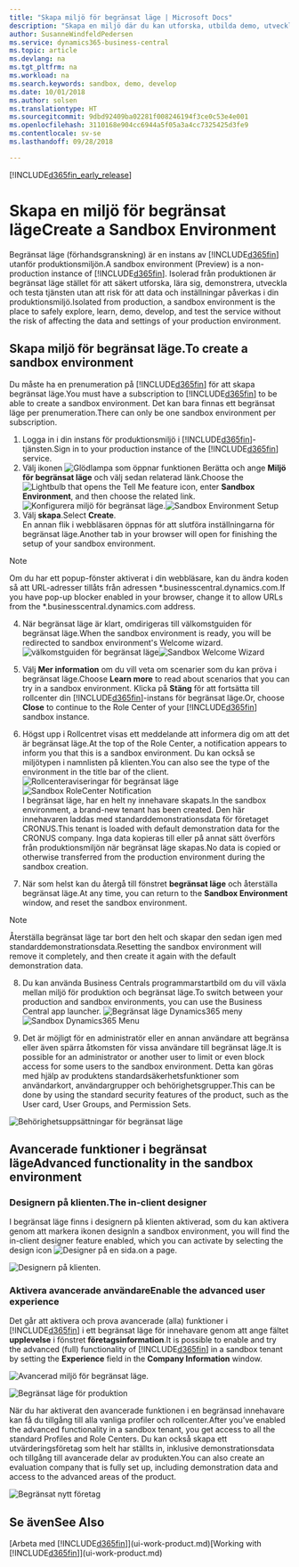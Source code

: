 ```yaml
---
title: "Skapa miljö för begränsat läge | Microsoft Docs"
description: "Skapa en miljö där du kan utforska, utbilda demo, utveckla och prova."
author: SusanneWindfeldPedersen
ms.service: dynamics365-business-central
ms.topic: article
ms.devlang: na
ms.tgt_pltfrm: na
ms.workload: na
ms.search.keywords: sandbox, demo, develop
ms.date: 10/01/2018
ms.author: solsen
ms.translationtype: HT
ms.sourcegitcommit: 9dbd92409ba02281f008246194f3ce0c53e4e001
ms.openlocfilehash: 3110168e904cc6944a5f05a3a4cc7325425d3fe9
ms.contentlocale: sv-se
ms.lasthandoff: 09/28/2018

---
```

[!INCLUDE[d365fin_early_release](includes/d365fin_early_release.md.md)]

# <a name="create-a-sandbox-environment"></a><span data-ttu-id="e510c-103">Skapa en miljö för begränsat läge</span><span class="sxs-lookup"><span data-stu-id="e510c-103">Create a Sandbox Environment</span></span>
<span data-ttu-id="e510c-104">Begränsat läge (förhandsgranskning) är en instans av [!INCLUDE[d365fin](includes/d365fin_md.md)] utanför produktionsmiljön.</span><span class="sxs-lookup"><span data-stu-id="e510c-104">A sandbox environment (Preview) is a non-production instance of [!INCLUDE[d365fin](includes/d365fin_md.md)].</span></span> <span data-ttu-id="e510c-105">Isolerad från produktionen är begränsat läge stället för att säkert utforska, lära sig, demonstrera, utveckla och testa tjänsten utan att risk för att data och inställningar påverkas i din produktionsmiljö.</span><span class="sxs-lookup"><span data-stu-id="e510c-105">Isolated from production, a sandbox environment is the place to safely explore, learn, demo, develop, and test the service without the risk of affecting the data and settings of your production environment.</span></span>

## <a name="to-create-a-sandbox-environment"></a><span data-ttu-id="e510c-106">Skapa miljö för begränsat läge.</span><span class="sxs-lookup"><span data-stu-id="e510c-106">To create a sandbox environment</span></span>
<span data-ttu-id="e510c-107">Du måste ha en prenumeration på [!INCLUDE[d365fin](includes/d365fin_md.md)] för att skapa begränsat läge.</span><span class="sxs-lookup"><span data-stu-id="e510c-107">You must have a subscription to [!INCLUDE[d365fin](includes/d365fin_md.md)] to be able to create a sandbox environment.</span></span> <span data-ttu-id="e510c-108">Det kan bara finnas ett begränsat läge per prenumeration.</span><span class="sxs-lookup"><span data-stu-id="e510c-108">There can only be one sandbox environment per subscription.</span></span>

1. <span data-ttu-id="e510c-109">Logga in i din instans för produktionsmiljö i [!INCLUDE[d365fin](includes/d365fin_md.md)]-tjänsten.</span><span class="sxs-lookup"><span data-stu-id="e510c-109">Sign in to your production instance of the [!INCLUDE[d365fin](includes/d365fin_md.md)] service.</span></span>
2. <span data-ttu-id="e510c-110">Välj ikonen ![Glödlampa som öppnar funktionen Berätta](media/ui-search/search_small.png "Berätta vad du vill göra") och ange **Miljö för begränsat läge** och välj sedan relaterad länk.</span><span class="sxs-lookup"><span data-stu-id="e510c-110">Choose the ![Lightbulb that opens the Tell Me feature](media/ui-search/search_small.png "Tell me what you want to do") icon, enter **Sandbox Environment**, and then choose the related link.</span></span>
<span data-ttu-id="e510c-111">![Konfigurera miljö för begränsat läge.](./media/across-sandbox/sandbox-environment-setup.png)</span><span class="sxs-lookup"><span data-stu-id="e510c-111">![Sandbox Environment Setup](./media/across-sandbox/sandbox-environment-setup.png)</span></span>
3. <span data-ttu-id="e510c-112">Välj **skapa**.</span><span class="sxs-lookup"><span data-stu-id="e510c-112">Select **Create**.</span></span>  
  <span data-ttu-id="e510c-113">En annan flik i webbläsaren öppnas för att slutföra inställningarna för begränsat läge.</span><span class="sxs-lookup"><span data-stu-id="e510c-113">Another tab in your browser will open for finishing the setup of your sandbox environment.</span></span>
> [!NOTE]  
>  <span data-ttu-id="e510c-114">Om du har ett popup-fönster aktiverat i din webbläsare, kan du ändra koden så att URL-adresser tillåts från adressen \*.businesscentral.dynamics.com.</span><span class="sxs-lookup"><span data-stu-id="e510c-114">If you have pop-up blocker enabled in your browser, change it to allow URLs from the \*.businesscentral.dynamics.com address.</span></span>   

4. <span data-ttu-id="e510c-115">När begränsat läge är klart, omdirigeras till välkomstguiden för begränsat läge.</span><span class="sxs-lookup"><span data-stu-id="e510c-115">When the sandbox environment is ready, you will be redirected to sandbox environment's Welcome wizard.</span></span>
<span data-ttu-id="e510c-116">![välkomstguiden för begränsat läge](./media/across-sandbox/sandbox-wizard.png)</span><span class="sxs-lookup"><span data-stu-id="e510c-116">![Sandbox Welcome Wizard](./media/across-sandbox/sandbox-wizard.png)</span></span>

5. <span data-ttu-id="e510c-117">Välj **Mer information** om du vill veta om scenarier som du kan pröva i begränsat läge.</span><span class="sxs-lookup"><span data-stu-id="e510c-117">Choose **Learn more** to read about scenarios that you can try in a sandbox environment.</span></span> <span data-ttu-id="e510c-118">Klicka på **Stäng** för att fortsätta till rollcenter din [!INCLUDE[d365fin](includes/d365fin_md.md)]-instans för begränsat läge.</span><span class="sxs-lookup"><span data-stu-id="e510c-118">Or, choose **Close** to continue to the Role Center of your [!INCLUDE[d365fin](includes/d365fin_md.md)] sandbox instance.</span></span>
6. <span data-ttu-id="e510c-119">Högst upp i Rollcentret visas ett meddelande att informera dig om att det är begränsat läge.</span><span class="sxs-lookup"><span data-stu-id="e510c-119">At the top of the Role Center, a notification appears to inform you that this is a sandbox environment.</span></span> <span data-ttu-id="e510c-120">Du kan också se miljötypen i namnlisten på klienten.</span><span class="sxs-lookup"><span data-stu-id="e510c-120">You can also see the type of the environment in the title bar of the client.</span></span>
<span data-ttu-id="e510c-121">![Rollcenteraviseringar för begränsat läge](./media/across-sandbox/sandbox-rolecenter-notification.png)</span><span class="sxs-lookup"><span data-stu-id="e510c-121">![Sandbox RoleCenter Notification](./media/across-sandbox/sandbox-rolecenter-notification.png)</span></span>  
<span data-ttu-id="e510c-122">I begränsat läge, har en helt ny innehavare skapats.</span><span class="sxs-lookup"><span data-stu-id="e510c-122">In the sandbox environment, a brand-new tenant has been created.</span></span> <span data-ttu-id="e510c-123">Den här innehavaren laddas med standarddemonstrationsdata för företaget CRONUS.</span><span class="sxs-lookup"><span data-stu-id="e510c-123">This tenant is loaded with default demonstration data for the CRONUS company.</span></span> <span data-ttu-id="e510c-124">Inga data kopieras till eller på annat sätt överförs från produktionsmiljön när begränsat läge skapas.</span><span class="sxs-lookup"><span data-stu-id="e510c-124">No data is copied or otherwise transferred from the production environment during the sandbox creation.</span></span>
7.  <span data-ttu-id="e510c-125">När som helst kan du återgå till fönstret **begränsat läge** och återställa begränsat läge.</span><span class="sxs-lookup"><span data-stu-id="e510c-125">At any time, you can return to the **Sandbox Environment** window, and reset the sandbox environment.</span></span>
> [!NOTE]  
>  <span data-ttu-id="e510c-126">Återställa begränsat läge tar bort den helt och skapar den sedan igen med standarddemonstrationsdata.</span><span class="sxs-lookup"><span data-stu-id="e510c-126">Resetting the sandbox environment will remove it completely, and then create it again with the default demonstration data.</span></span>  

8.  <span data-ttu-id="e510c-127">Du kan använda Business Centrals programmarstartbild om du vill växla mellan miljö för produktion och begränsat läge.</span><span class="sxs-lookup"><span data-stu-id="e510c-127">To switch between your production and sandbox environments, you can use the Business Central app launcher.</span></span>
<span data-ttu-id="e510c-128">![Begränsat läge Dynamics365 meny](./media/across-sandbox/sandbox-dynamics365-menu.png)</span><span class="sxs-lookup"><span data-stu-id="e510c-128">![Sandbox Dynamics365 Menu](./media/across-sandbox/sandbox-dynamics365-menu.png)</span></span>

9.  <span data-ttu-id="e510c-129">Det är möjligt för en administratör eller en annan användare att begränsa eller även spärra åtkomsten för vissa användare till begränsat läge.</span><span class="sxs-lookup"><span data-stu-id="e510c-129">It is possible for an administrator or another user to limit or even block access for some users to the sandbox environment.</span></span> <span data-ttu-id="e510c-130">Detta kan göras med hjälp av produktens standardsäkerhetsfunktioner som användarkort, användargrupper och behörighetsgrupper.</span><span class="sxs-lookup"><span data-stu-id="e510c-130">This can be done by using the standard security features of the product, such as the User card, User Groups, and Permission Sets.</span></span>

![Behörighetsuppsättningar för begränsat läge](./media/across-sandbox/sandbox-permission-sets.png)

## <a name="advanced-functionality-in-the-sandbox-environment"></a><span data-ttu-id="e510c-132">Avancerade funktioner i begränsat läge</span><span class="sxs-lookup"><span data-stu-id="e510c-132">Advanced functionality in the sandbox environment</span></span>
### <a name="the-in-client-designer"></a><span data-ttu-id="e510c-133">Designern på klienten.</span><span class="sxs-lookup"><span data-stu-id="e510c-133">The in-client designer</span></span>
<span data-ttu-id="e510c-134">I begränsat läge finns i designern på klienten aktiverad, som du kan aktivera genom att markera ikonen design</span><span class="sxs-lookup"><span data-stu-id="e510c-134">In a sandbox environment, you will find the in-client designer feature enabled, which you can activate by selecting the design icon</span></span> ![Designer](./media/across-sandbox/sandbox-inclient-design-icon.png) <span data-ttu-id="e510c-136">på en sida.</span><span class="sxs-lookup"><span data-stu-id="e510c-136">on a page.</span></span>

![Designern på klienten.](./media/across-sandbox/sandbox-inclient-designer.png)

### <a name="enable-the-advanced-user-experience"></a><span data-ttu-id="e510c-138">Aktivera avancerade användare</span><span class="sxs-lookup"><span data-stu-id="e510c-138">Enable the advanced user experience</span></span>
<span data-ttu-id="e510c-139">Det går att aktivera och prova avancerade (alla) funktioner i [!INCLUDE[d365fin](includes/d365fin_md.md)] i ett begränsat läge för innehavare genom att ange fältet **upplevelse** i fönstret **företagsinformation**.</span><span class="sxs-lookup"><span data-stu-id="e510c-139">It is possible to enable and try the advanced (full) functionality of [!INCLUDE[d365fin](includes/d365fin_md.md)] in a sandbox tenant by setting the **Experience** field in the **Company Information** window.</span></span>

![Avancerad miljö för begränsat läge.](./media/across-sandbox/sandbox-advanced.png)

![Begränsat läge för produktion](./media/across-sandbox/sandbox-production.png)

<span data-ttu-id="e510c-142">När du har aktiverat den avancerade funktionen i en begränsad innehavare kan få du tillgång till alla vanliga profiler och rollcenter.</span><span class="sxs-lookup"><span data-stu-id="e510c-142">After you’ve enabled the advanced functionality in a sandbox tenant, you get access to all the standard Profiles and Role Centers.</span></span> <span data-ttu-id="e510c-143">Du kan också skapa ett utvärderingsföretag som helt har ställts in, inklusive demonstrationsdata och tillgång till avancerade delar av produkten.</span><span class="sxs-lookup"><span data-stu-id="e510c-143">You can also create an evaluation company that is fully set up, including demonstration data and access to the advanced areas of the product.</span></span>

![Begränsat nytt företag](./media/across-sandbox/sandbox-newcompany.png)


## <a name="see-also"></a><span data-ttu-id="e510c-145">Se även</span><span class="sxs-lookup"><span data-stu-id="e510c-145">See Also</span></span>
<span data-ttu-id="e510c-146">[Arbeta med [!INCLUDE[d365fin](includes/d365fin_md.md)]](ui-work-product.md)</span><span class="sxs-lookup"><span data-stu-id="e510c-146">[Working with [!INCLUDE[d365fin](includes/d365fin_md.md)]](ui-work-product.md)</span></span>  

